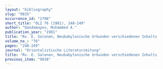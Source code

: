 ```yaml
---
layout: "bibliography"
slug: "9835"
occurrence_id: "2798"
short_title: "OLZ 76 (1981), 248-249"
author: "Dandamayev, Muhammed A."
publication_year: "1981"
title: "Rv. E. Salonen, Neubabylonische Urkunden verschiedenen Inhalts, II"
volume_no_: "76"
pages: "248-249"
journal: "Orientalistische Literaturzeitung"
title: "Rv. E. Salonen, Neubabylonische Urkunden verschiedenen Inhalts, II"
previous_item: "9838"
---
```


